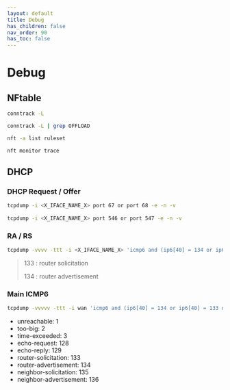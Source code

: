 ```yaml
---
layout: default 
title: Debug
has_children: false
nav_order: 90
has_toc: false
---
```


# Debug

## NFtable

```bash
conntrack -L

conntrack -L | grep OFFLOAD

nft -a list ruleset

nft monitor trace
```

## DHCP

### DHCP Request / Offer
```bash
tcpdump -i <X_IFACE_NAME_X> port 67 or port 68 -e -n -v
 
tcpdump -i <X_IFACE_NAME_X> port 546 or port 547 -e -n -v
```

### RA / RS
```bash
tcpdump -vvvv -ttt -i <X_IFACE_NAME_X> 'icmp6 and (ip6[40] = 134 or ip6[40] = 133)'
```
> 133 : router solicitation
> 
> 134 : router advertisement

### Main ICMP6
```bash
tcpdump -vvvvv -ttt -i wan 'icmp6 and (ip6[40] = 134 or ip6[40] = 133 or ip6[40] = 135 or ip6[40] = 136 or ip6[40] = 129 or ip6[40] = 128 or ip6[40] = 3 or ip6[40] = 2 or ip6[40] = 1)'
```
- unreachable: 1
- too-big: 2
- time-exceeded: 3
- echo-request: 128
- echo-reply: 129
- router-solicitation: 133
- router-advertisement: 134
- neighbor-solicitation: 135
- neighbor-advertisement: 136
